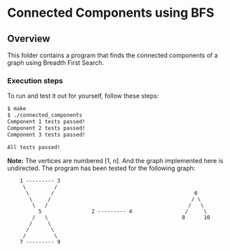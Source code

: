 # Connected Components using BFS

## Overview

This folder contains a program that finds the connected components of a graph
using Breadth First Search.

### Execution steps

To run and test it out for yourself, follow these steps:

```bash
$ make
$ ./connected_components
Component 1 tests passed!
Component 2 tests passed!
Component 3 tests passed!

All tests passed!
```

**Note:** The vertices are numbered [1, n]. And the graph implemented here is
undirected. The program has been tested for the following graph:

        1 --------- 3
         \         /
          \       /                                             6
           \     /                                             / \
            \   /                                             /   \
              5                2 --------- 4                 /     \
            /   \                                           8      10
           /     \
          /       \
         /         \
        7 --------- 9

